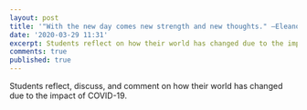 ```yaml
---
layout: post
title: '"With the new day comes new strength and new thoughts." —Eleanor Roosevelt'
date: '2020-03-29 11:31'
excerpt: Students reflect on how their world has changed due to the impact of COVID-19.
comments: true
published: true
---
```


Students reflect, discuss, and comment on how their world has changed due to the impact of COVID-19.

